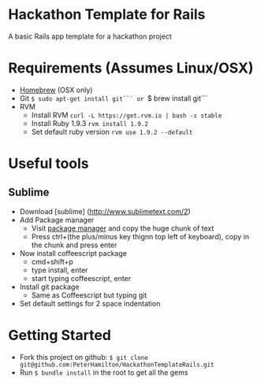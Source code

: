 # Hackathon Template for Rails
A basic Rails app template for a hackathon project

Requirements (Assumes Linux/OSX)
================================

* [Homebrew](http://mxcl.github.com/homebrew/) (OSX only)
* Git ``$ sudo apt-get install git``` or ``$ brew install git```
* RVM
  * Install RVM ```curl -L https://get.rvm.io | bash -s stable```
  * Install Ruby 1.9.3 ```rvm install 1.9.2```
  * Set default ruby version ```rvm use 1.9.2 --default```


Useful tools
============

Sublime
-------
* Download [sublime] (http://www.sublimetext.com/2)
* Add Package manager
  * Visit [package manager](http://wbond.net/sublime_packages/package_control/installation) and copy the huge chunk of text
  * Press ctrl+(the plus/minus key thignn top left of keyboard), copy in the chunk and press enter
* Now install coffeescript package
  * cmd+shift+p
  * type install, enter
  * start typing coffeescript, enter
* Install git package
  * Same as Coffeescript but typing git
* Set default settings for 2 space indentation

Getting Started
===============

* Fork this project on github: ```$ git clone git@github.com:PeterHamilton/HackathonTemplateRails.git```
* Run ```$ bundle install``` in the root to get all the gems